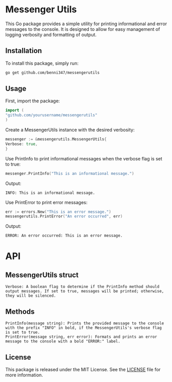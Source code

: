 # **Messenger Utils**

This Go package provides a simple utility for printing informational and error messages to the console. It is designed to allow for easy management of logging verbosity and formatting of output.

## **Installation**

To install this package, simply run:

```sh
go get github.com/benni347/messengerutils
```

## **Usage**

First, import the package:

```go
import (
"github.com/yourusername/messengerutils"
)
```

Create a MessengerUtils instance with the desired verbosity:

```go
messenger := &messengerutils.MessengerUtils{
Verbose: true,
}
```

Use PrintInfo to print informational messages when the verbose flag is set to true:

```go
messenger.PrintInfo("This is an informational message.")
```

Output:

```
INFO: This is an informational message.
```

Use PrintError to print error messages:

```go
err := errors.New("This is an error message.")
messengerutils.PrintError("An error occurred", err)
```

Output:

```
ERROR: An error occurred: This is an error message.
```

# API

## MessengerUtils struct

    Verbose: A boolean flag to determine if the PrintInfo method should output messages. If set to true, messages will be printed; otherwise, they will be silenced.

## Methods

    PrintInfo(message string): Prints the provided message to the console with the prefix "INFO" in bold, if the MessengerUtils's verbose flag is set to true.
    PrintError(message string, err error): Formats and prints an error message to the console with a bold "ERROR:" label.

## License

This package is released under the MIT License. See the [LICENSE](LICENSE) file for more information.
